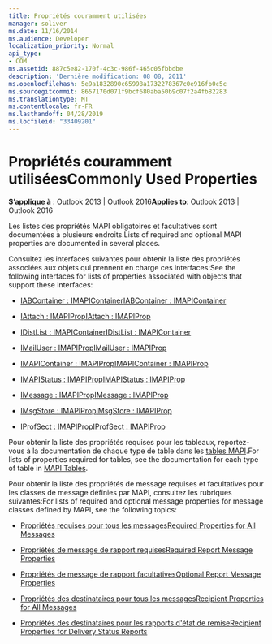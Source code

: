 ```yaml
---
title: Propriétés couramment utilisées
manager: soliver
ms.date: 11/16/2014
ms.audience: Developer
localization_priority: Normal
api_type:
- COM
ms.assetid: 887c5e82-170f-4c3c-986f-465c05fbbdbe
description: 'Dernière modification: 08 08, 2011'
ms.openlocfilehash: 5e9a1832890c65998a1732278367c0e916fb0c5c
ms.sourcegitcommit: 8657170d071f9bcf680aba50b9c07f2a4fb82283
ms.translationtype: MT
ms.contentlocale: fr-FR
ms.lasthandoff: 04/28/2019
ms.locfileid: "33409201"
---
```

# <a name="commonly-used-properties"></a><span data-ttu-id="533c9-103">Propriétés couramment utilisées</span><span class="sxs-lookup"><span data-stu-id="533c9-103">Commonly Used Properties</span></span>

 
  
<span data-ttu-id="533c9-104">**S’applique à** : Outlook 2013 | Outlook 2016</span><span class="sxs-lookup"><span data-stu-id="533c9-104">**Applies to**: Outlook 2013 | Outlook 2016</span></span> 
  
<span data-ttu-id="533c9-105">Les listes des propriétés MAPI obligatoires et facultatives sont documentées à plusieurs endroits.</span><span class="sxs-lookup"><span data-stu-id="533c9-105">Lists of required and optional MAPI properties are documented in several places.</span></span>
  
<span data-ttu-id="533c9-106">Consultez les interfaces suivantes pour obtenir la liste des propriétés associées aux objets qui prennent en charge ces interfaces:</span><span class="sxs-lookup"><span data-stu-id="533c9-106">See the following interfaces for lists of properties associated with objects that support these interfaces:</span></span>
  
- [<span data-ttu-id="533c9-107">IABContainer : IMAPIContainer</span><span class="sxs-lookup"><span data-stu-id="533c9-107">IABContainer : IMAPIContainer</span></span>](iabcontainerimapicontainer.md)
    
- [<span data-ttu-id="533c9-108">IAttach : IMAPIProp</span><span class="sxs-lookup"><span data-stu-id="533c9-108">IAttach : IMAPIProp</span></span>](iattachimapiprop.md)
    
- [<span data-ttu-id="533c9-109">IDistList : IMAPIContainer</span><span class="sxs-lookup"><span data-stu-id="533c9-109">IDistList : IMAPIContainer</span></span>](idistlistimapicontainer.md)
    
- [<span data-ttu-id="533c9-110">IMailUser : IMAPIProp</span><span class="sxs-lookup"><span data-stu-id="533c9-110">IMailUser : IMAPIProp</span></span>](imailuserimapiprop.md)
    
- [<span data-ttu-id="533c9-111">IMAPIContainer : IMAPIProp</span><span class="sxs-lookup"><span data-stu-id="533c9-111">IMAPIContainer : IMAPIProp</span></span>](imapicontainerimapiprop.md)
    
- [<span data-ttu-id="533c9-112">IMAPIStatus : IMAPIProp</span><span class="sxs-lookup"><span data-stu-id="533c9-112">IMAPIStatus : IMAPIProp</span></span>](imapistatusimapiprop.md)
    
- [<span data-ttu-id="533c9-113">IMessage : IMAPIProp</span><span class="sxs-lookup"><span data-stu-id="533c9-113">IMessage : IMAPIProp</span></span>](imessageimapiprop.md)
    
- [<span data-ttu-id="533c9-114">IMsgStore : IMAPIProp</span><span class="sxs-lookup"><span data-stu-id="533c9-114">IMsgStore : IMAPIProp</span></span>](imsgstoreimapiprop.md)
    
- [<span data-ttu-id="533c9-115">IProfSect : IMAPIProp</span><span class="sxs-lookup"><span data-stu-id="533c9-115">IProfSect : IMAPIProp</span></span>](iprofsectimapiprop.md)
    
<span data-ttu-id="533c9-116">Pour obtenir la liste des propriétés requises pour les tableaux, reportez-vous à la documentation de chaque type de table dans les [tables MAPI](mapi-tables.md).</span><span class="sxs-lookup"><span data-stu-id="533c9-116">For lists of properties required for tables, see the documentation for each type of table in [MAPI Tables](mapi-tables.md).</span></span>
  
<span data-ttu-id="533c9-117">Pour obtenir la liste des propriétés de message requises et facultatives pour les classes de message définies par MAPI, consultez les rubriques suivantes:</span><span class="sxs-lookup"><span data-stu-id="533c9-117">For lists of required and optional message properties for message classes defined by MAPI, see the following topics:</span></span> 
  
- [<span data-ttu-id="533c9-118">Propriétés requises pour tous les messages</span><span class="sxs-lookup"><span data-stu-id="533c9-118">Required Properties for All Messages</span></span>](required-properties-for-all-messages.md)
    
- [<span data-ttu-id="533c9-119">Propriétés de message de rapport requises</span><span class="sxs-lookup"><span data-stu-id="533c9-119">Required Report Message Properties</span></span>](required-report-message-properties.md)
    
- [<span data-ttu-id="533c9-120">Propriétés de message de rapport facultatives</span><span class="sxs-lookup"><span data-stu-id="533c9-120">Optional Report Message Properties</span></span>](optional-report-message-properties.md)
    
- [<span data-ttu-id="533c9-121">Propriétés des destinataires pour tous les messages</span><span class="sxs-lookup"><span data-stu-id="533c9-121">Recipient Properties for All Messages</span></span>](recipient-properties-for-all-messages.md)
    
- [<span data-ttu-id="533c9-122">Propriétés des destinataires pour les rapports d'état de remise</span><span class="sxs-lookup"><span data-stu-id="533c9-122">Recipient Properties for Delivery Status Reports</span></span>](recipient-properties-for-delivery-status-reports.md)
    

